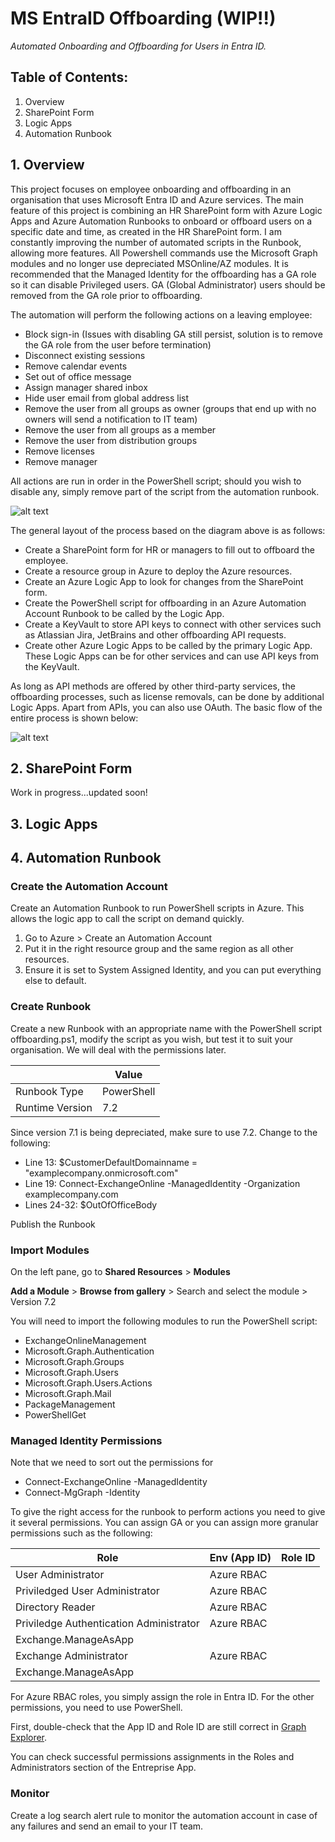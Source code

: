 # MS EntraID Offboarding (WIP!!)
_Automated Onboarding and Offboarding for Users in Entra ID._

## Table of Contents:
1. Overview
2. SharePoint Form
3. Logic Apps
4. Automation Runbook

## 1. Overview
This project focuses on employee onboarding and offboarding in an organisation that uses Microsoft Entra ID and Azure services. The main feature of this project is combining an HR SharePoint form with Azure Logic Apps and Azure Automation Runbooks to onboard or offboard users on a specific date and time, as created in the HR SharePoint form. I am constantly improving the number of automated scripts in the Runbook, allowing more features. All Powershell commands use the Microsoft Graph modules and no longer use depreciated MSOnline/AZ modules. It is recommended that the Managed Identity for the offboarding has a GA role so it can disable Privileged users. GA (Global Administrator) users should be removed from the GA role prior to offboarding.

The automation will perform the following actions on a leaving employee:
- Block sign-in (Issues with disabling GA still persist, solution is to remove the GA role from the user before termination)
- Disconnect existing sessions
- Remove calendar events
- Set out of office message
- Assign manager shared inbox
- Hide user email from global address list
- Remove the user from all groups as owner (groups that end up with no owners will send a notification to IT team)
- Remove the user from all groups as a member
- Remove the user from distribution groups
- Remove licenses
- Remove manager

All actions are run in order in the PowerShell script; should you wish to disable any, simply remove part of the script from the automation runbook.

![alt text](https://github.com/kgao826/MSAzureOnboardingOffboarding/blob/main/Offboarding%20Resources%20Diagram.png)

The general layout of the process based on the diagram above is as follows:
- Create a SharePoint form for HR or managers to fill out to offboard the employee.
- Create a resource group in Azure to deploy the Azure resources.
- Create an Azure Logic App to look for changes from the SharePoint form.
- Create the PowerShell script for offboarding in an Azure Automation Account Runbook to be called by the Logic App.
- Create a KeyVault to store API keys to connect with other services such as Atlassian Jira, JetBrains and other offboarding API requests.
- Create other Azure Logic Apps to be called by the primary Logic App. These Logic Apps can be for other services and can use API keys from the KeyVault.

As long as API methods are offered by other third-party services, the offboarding processes, such as license removals, can be done by additional Logic Apps. Apart from APIs, you can also use OAuth.
The basic flow of the entire process is shown below:

![alt text](https://github.com/kgao826/MSAzureOnboardingOffboarding/blob/main/Offboarding%20High%20Level%20Flow%20Diagram.png)

## 2. SharePoint Form
Work in progress...updated soon!

## 3. Logic Apps

## 4. Automation Runbook
### Create the Automation Account
Create an Automation Runbook to run PowerShell scripts in Azure. This allows the logic app to call the script on demand quickly. 
1. Go to Azure > Create an Automation Account
2. Put it in the right resource group and the same region as all other resources.
3. Ensure it is set to System Assigned Identity, and you can put everything else to default.

### Create Runbook
Create a new Runbook with an appropriate name with the PowerShell script offboarding.ps1, modify the script as you wish, but test it to suit your organisation. We will deal with the permissions later.

|  | Value |
| ------------- | ------------- |
| Runbook Type  | PowerShell  |
| Runtime Version  | 7.2  |

Since version 7.1 is being depreciated, make sure to use 7.2.
Change to the following:
- Line 13: $CustomerDefaultDomainname = "examplecompany.onmicrosoft.com"
- Line 19: Connect-ExchangeOnline -ManagedIdentity -Organization examplecompany.com
- Lines 24-32: $OutOfOfficeBody

Publish the Runbook

### Import Modules
On the left pane, go to **Shared Resources** > **Modules**

**Add a Module** > **Browse from gallery** > Search and select the module > Version 7.2

You will need to import the following modules to run the PowerShell script:
- ExchangeOnlineManagement
- Microsoft.Graph.Authentication
- Microsoft.Graph.Groups
- Microsoft.Graph.Users
- Microsoft.Graph.Users.Actions
- Microsoft.Graph.Mail
- PackageManagement
- PowerShellGet

### Managed Identity Permissions
Note that we need to sort out the permissions for 
- Connect-ExchangeOnline -ManagedIdentity
- Connect-MgGraph -Identity

To give the right access for the runbook to perform actions you need to give it several permissions. You can assign GA or you can assign more granular permissions such as the following:

| Role | Env (App ID) | Role ID |
| ------------- | ------------- | ------------- |
| User Administrator  | Azure RBAC  | |
| Priviledged User Administrator  | Azure RBAC  | |
| Directory Reader | Azure RBAC | |
| Priviledge Authentication Administrator | Azure RBAC | |
| Exchange.ManageAsApp | | |
| Exchange Administrator | Azure RBAC | |
| Exchange.ManageAsApp | | |

For Azure RBAC roles, you simply assign the role in Entra ID. For the other permissions, you need to use PowerShell.

First, double-check that the App ID and Role ID are still correct in [Graph Explorer](https://developer.microsoft.com/en-us/graph/graph-explorer).

You can check successful permissions assignments in the Roles and Administrators section of the Entreprise App.

### Monitor
Create a log search alert rule to monitor the automation account in case of any failures and send an email to your IT team.

